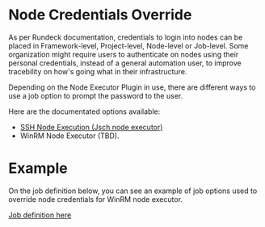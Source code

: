 # Node Credentials Override

As per Rundeck documentation, credentials to login into nodes can be placed in Framework-level, Project-level, Node-level or Job-level.
Some organization might require users to authenticate on nodes using their personal credentials, instead of a general automation user, to improve tracebility on how's going what in their infrastructure.

Depending on the Node Executor Plugin in use, there are different ways to use a job option to prompt the password to the user.

Here are the documentated options available:
- [SSH Node Execution (Jsch node executor)](https://docs.rundeck.com/docs/manual/projects/node-execution/ssh.html#ssh-password-with-a-job-option)
- WinRM Node Executor (TBD).

# Example

On the job definition below, you can see an example of job options used to override node credentials for WinRM node executor.

[Job definition here](winrm_credentials_override.json)
